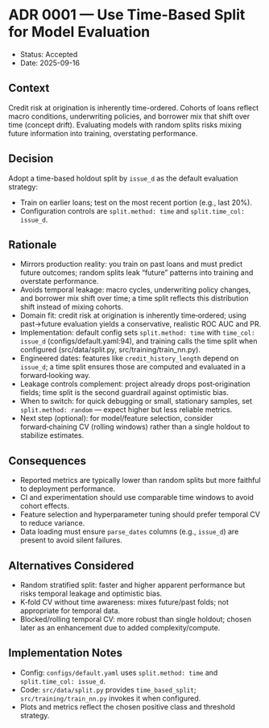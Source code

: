 # ADR 0001 — Use Time-Based Split for Model Evaluation

- Status: Accepted
- Date: 2025-09-16

## Context
Credit risk at origination is inherently time-ordered. Cohorts of loans reflect macro conditions, underwriting policies, and borrower mix that shift over time (concept drift). Evaluating models with random splits risks mixing future information into training, overstating performance.

## Decision
Adopt a time-based holdout split by `issue_d` as the default evaluation strategy:
- Train on earlier loans; test on the most recent portion (e.g., last 20%).
- Configuration controls are `split.method: time` and `split.time_col: issue_d`.

## Rationale
- Mirrors production reality: you train on past loans and must predict future outcomes; random splits leak “future” patterns into training and overstate performance.
- Avoids temporal leakage: macro cycles, underwriting policy changes, and borrower mix shift over time; a time split reflects this distribution shift instead of mixing cohorts.
- Domain fit: credit risk at origination is inherently time‑ordered; using past→future evaluation yields a conservative, realistic ROC AUC and PR.
- Implementation: default config sets `split.method: time` with `time_col: issue_d` (configs/default.yaml:94), and training calls the time split when configured (src/data/split.py, src/training/train_nn.py).
- Engineered dates: features like `credit_history_length` depend on `issue_d`; a time split ensures those are computed and evaluated in a forward‑looking way.
- Leakage controls complement: project already drops post‑origination fields; time split is the second guardrail against optimistic bias.
- When to switch: for quick debugging or small, stationary samples, set `split.method: random` — expect higher but less reliable metrics.
- Next step (optional): for model/feature selection, consider forward‑chaining CV (rolling windows) rather than a single holdout to stabilize estimates.

## Consequences
- Reported metrics are typically lower than random splits but more faithful to deployment performance.
- CI and experimentation should use comparable time windows to avoid cohort effects.
- Feature selection and hyperparameter tuning should prefer temporal CV to reduce variance.
- Data loading must ensure `parse_dates` columns (e.g., `issue_d`) are present to avoid silent failures.

## Alternatives Considered
- Random stratified split: faster and higher apparent performance but risks temporal leakage and optimistic bias.
- K‑fold CV without time awareness: mixes future/past folds; not appropriate for temporal data.
- Blocked/rolling temporal CV: more robust than single holdout; chosen later as an enhancement due to added complexity/compute.

## Implementation Notes
- Config: `configs/default.yaml` uses `split.method: time` and `split.time_col: issue_d`.
- Code: `src/data/split.py` provides `time_based_split`; `src/training/train_nn.py` invokes it when configured.
- Plots and metrics reflect the chosen positive class and threshold strategy.


